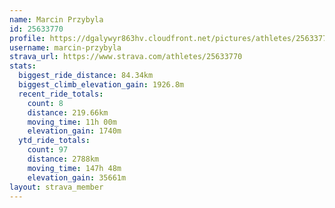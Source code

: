 ```yaml
---
name: Marcin Przybyla
id: 25633770
profile: https://dgalywyr863hv.cloudfront.net/pictures/athletes/25633770/12947173/2/large.jpg
username: marcin-przybyla
strava_url: https://www.strava.com/athletes/25633770
stats:
  biggest_ride_distance: 84.34km
  biggest_climb_elevation_gain: 1926.8m
  recent_ride_totals:
    count: 8
    distance: 219.66km
    moving_time: 11h 00m
    elevation_gain: 1740m
  ytd_ride_totals:
    count: 97
    distance: 2788km
    moving_time: 147h 48m
    elevation_gain: 35661m
layout: strava_member
--- 
```


